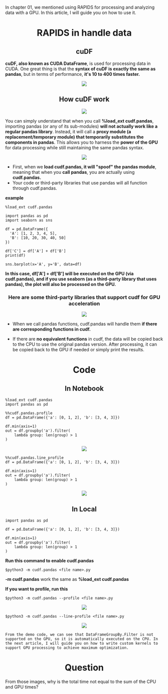 
In chapter 01, we mentioned using RAPIDS for processing and analyzing data with a GPU. In this article, I will guide you on how to use it.

<p align="center">
 <h1 align="center">RAPIDS in handle data </h1>
</p>

<p align="center">
 <h2 align="center"> cuDF </h2>
</p>

**cuDF, also known as CUDA DataFrame**, is used for processing data in CUDA. One great thing is that the **syntax of cuDF is exactly the same as pandas**, but in terms of performance, **it's 10 to 400 times faster.**

<p align="center">
  <img src="https://github.com/user-attachments/assets/0a03ed9e-a4b6-4634-ba03-e833c82ac24b" />
</p>

<p align="center">
 <h2 align="center"> How cuDF work </h2>
</p>

<p align="center">
  <img src="https://github.com/user-attachments/assets/3d429292-4a8a-4322-b979-dee7a57c97d9" />
</p>

You can simply understand that when you call **%load_ext cudf.pandas**, importing pandas (or any of its sub-modules) **will not actually work like a regular pandas library**. Instead, it will call a **proxy module (a replacement/temporary module) that temporarily substitutes the components in pandas**. This allows you to harness the **power of the GPU** for data processing while still maintaining the same pandas syntax.


<p align="center">
  <img src="https://github.com/user-attachments/assets/112718a5-6829-4142-b0c8-c967b65050a4" />
</p>


- First, when we **load cudf.pandas, it will "spoof" the pandas module**, meaning that when you **call pandas**, you are actually using **cudf.pandas.**
- Your code or third-party libraries that use pandas will all function through cudf.pandas.

**example**

  ```
%load_ext cudf.pandas

import pandas as pd  
import seaborn as sns

df = pd.DataFrame({
    'A': [1, 2, 3, 4, 5],
    'B': [10, 20, 30, 40, 50]
})

df['C'] = df['A'] + df['B']
print(df)

sns.barplot(x='A', y='B', data=df)
  ```

**In this case, df['A'] + df['B'] will be executed on the GPU (via cudf.pandas), and if you use seaborn (as a third-party library that uses pandas), the plot will also be processed on the GPU.**


<p align="center">
 <h3 align="center"> Here are some third-party libraries that support cudf for GPU acceleration </h3>
</p>


<p align="center">
  <img src="https://github.com/user-attachments/assets/0a7cdf08-58ff-49c1-b1eb-e6a2614ac4e3" />
</p>

- When we call pandas functions, cudf.pandas will handle them **if there are corresponding functions in cudf.**

- If there are **no equivalent functions** in cudf, the data will be copied back to the CPU to use the original pandas version. After processing, it can be copied back to the GPU if needed or simply print the results.



<p align="center">
 <h1 align="center"> Code </h1>
</p>


<p align="center">
 <h2 align="center"> In Notebook </h2>
</p>

```
%load_ext cudf.pandas
import pandas as pd
```

```
%%cudf.pandas.profile
df = pd.DataFrame({'a': [0, 1, 2], 'b': [3, 4, 3]})

df.min(axis=1)
out = df.groupby('a').filter(
    lambda group: len(group) > 1
)
```

<p align="center">
  <img src="https://github.com/user-attachments/assets/b88fe629-d958-4b82-83b0-e881471c143f" />
</p>

```
%%cudf.pandas.line_profile
df = pd.DataFrame({'a': [0, 1, 2], 'b': [3, 4, 3]})

df.min(axis=1)
out = df.groupby('a').filter(
    lambda group: len(group) > 1
)
```

<p align="center">
  <img src="https://github.com/user-attachments/assets/fd2536f2-8368-488f-a54d-c287fe3af6c1" />
</p>

<p align="center">
 <h2 align="center"> In Local </h2>
</p>


```
import pandas as pd

df = pd.DataFrame({'a': [0, 1, 2], 'b': [3, 4, 3]})

df.min(axis=1)
out = df.groupby('a').filter(
    lambda group: len(group) > 1
)
```

**Run this command to enable cudf.pandas**

```
$python3 -m cudf.pandas <file name>.py
```

**-m cudf.pandas** work the same as **%load_ext cudf.pandas**

**If you want to profile, run this**

```
$python3 -m cudf.pandas --profile <file name>.py
```

<p align="center">
  <img src="https://github.com/user-attachments/assets/f3201674-edad-42e3-9b88-9f2c8875ed24" />
</p>

```
$python3 -m cudf.pandas --line-profile <file name>.py
```

<p align="center">
  <img src="https://github.com/user-attachments/assets/2cc73cd6-f67f-4d98-84bf-ca86c8d0b1fd" />
</p>

`From the demo code, we can see that DataFrameGroupBy.Filter is not supported on the GPU, so it is automatically executed on the CPU. In the next article, I will guide you on how to write custom kernels to support GPU processing to achieve maximum optimization.`

<p align="center">
 <h1 align="center"> Question </h1>
</p>

From those images, why is the total time not equal to the sum of the CPU and GPU times?














